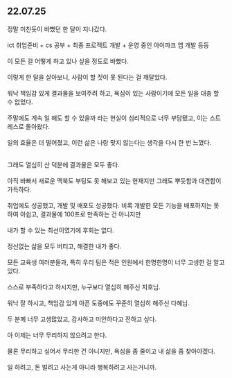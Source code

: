 ## 22.07.25

정말 미친듯이 바빴던 한 달이 지나갔다.<br><br>
ict 취업준비 + cs 공부 + 최종 프로젝트 개발 + 운영 중인 아이파크 앱 개발 등등<br><br>
이 모든 걸 어떻게 하고 있나 싶을 정도로 바빴다.<br><br>
이렇게 한 달을 살아보니, 사람이 할 짓이 못 된다는 걸 깨달았다.<br><br>
워낙 책임감 있게 결과물을 보여주려 하고, 욕심이 있는 사람이기에 모든 일을 대충 할 수 없었다.<br><br>
주말에도 계속 일 해도 할 수 있을까 라는 현실이 심리적으로 너무 부담됐고, 이는 스트레스로 돌아왔다.<br><br>
일의 효율은 더 떨어졌고, 이런 삶은 나랑 맞지 않는다는 생각을 다시 한 번 느꼈다.<br><br>

그래도 열심히 산 덕분에 결과물은 모두 좋다.<br><br>
아직 바빠서 새로운 맥북도 부팅도 못 해보고 있는 현재지만 그래도 뿌듯함과 대견함이 가득하다.<br><br>
취업에도 성공했고, 개발 및 배포도 성공했다. 비록 개발한 모든 기능을 배포하지는 못 하여 아쉽고, 결과물에 100프로 만족하는 건 아니지만<br><br>
내가 할 수 있는 최선이였기에 후회는 없다.<br><br>
정신없는 삶을 모두 버티고, 해결한 내가 좋다.<br><br>
모든 교육생 여러분들과, 특히 우리 팀은 적은 인원에서 한명한명이 너무 고생한 걸 알고있다.<br><br>
스스로 부족하다고 하시지만, 누구보다 열심히 해주신 지호님.<br><br>
워낙 잘 하시고, 책임감 있게 아픈 도중에도 꾸준히 열심히 해주신 다혜님.<br><br>
두 분께 너무 고생많았고, 감사하고 미안하다고 전하고 싶다.<br><br>
아 이제는 너무 무리하지 않으려고 한다.<br><br>
물론 무리하고 싶어서 무리한 건 아니지만, 욕심을 좀 줄이고 내 삶을 좀 찾아야겠다.<br><br>
일 하려고, 돈 벌려고 사는게 아니라 행복하려고 사는거니까.<br><br>
